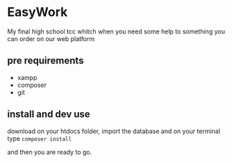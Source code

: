 # EasyWork

My final high school tcc whitch when you need some help to something you can order on our web platform

## pre requirements 

- xampp
- composer
- git

## install and dev use

download on your htdocs folder, import the database and on your terminal type ``composer install``

and then you are ready to go.